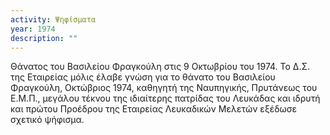 ```yaml
---
activity: Ψηφίσματα
year: 1974
description: ""
---
```


Θάνατος του Βασιλείου Φραγκούλη στις 9 Οκτωβρίου του 1974. Το Δ.Σ. της Εταιρείας μόλις έλαβε γνώση για το θάνατο του Βασιλείου Φραγκούλη, Οκτώβριος 1974, καθηγητή της Ναυπηγικής, Πρυτάνεως του Ε.Μ.Π., μεγάλου τέκνου της ιδιαίτερης πατρίδας του Λευκάδας και ιδρυτή και πρώτου Προέδρου της Εταιρείας Λευκαδικών Μελετών εξέδωσε σχετικό ψήφισμα.

